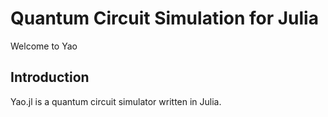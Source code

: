 # Quantum Circuit Simulation for Julia

Welcome to Yao

## Introduction

Yao.jl is a quantum circuit simulator written in Julia.